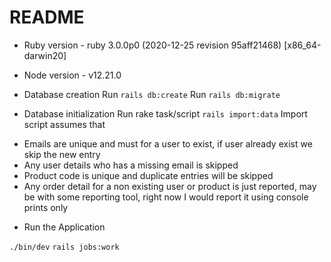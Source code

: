 # README

* Ruby version - ruby 3.0.0p0 (2020-12-25 revision 95aff21468) [x86_64-darwin20]
* Node version - v12.21.0

* Database creation
Run `rails db:create`
Run `rails db:migrate`

* Database initialization
Run rake task/script `rails import:data`
Import script assumes that

- Emails are unique and must for a user to exist, if user already exist we skip the new entry
- Any user details who has a missing email is skipped
- Product code is unique and duplicate entries will be skipped
- Any order detail for a non existing user or product is just reported, may be with some reporting tool, right now I would report it using console prints only


* Run the Application

`./bin/dev`
`rails jobs:work`
